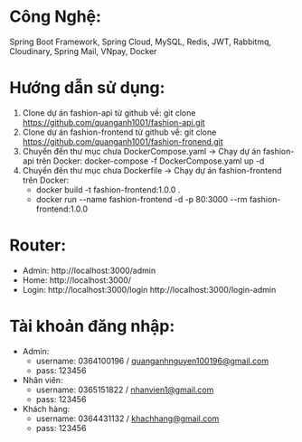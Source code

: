 # Công Nghệ:
 Spring Boot Framework, Spring Cloud, MySQL, Redis, JWT, Rabbitmq, Cloudinary, Spring Mail, VNpay, Docker

# Hướng dẫn sử dụng:
  1. Clone dự án fashion-api từ github về: git clone https://github.com/quanganh1001/fashion-api.git
  2. Clone dự án fashion-frontend từ github về: git clone https://github.com/quanganh1001/fashion-fronend.git
  3. Chuyển đến thư mục chưa DockerCompose.yaml -> Chạy dự án fashion-api trên Docker: 
     docker-compose -f DockerCompose.yaml up -d
  4. Chuyển đến thư mục chưa Dockerfile -> Chạy dự án fashion-frontend trên Docker:  
     - docker build -t fashion-frontend:1.0.0 .
     - docker run --name fashion-frontend -d -p 80:3000 --rm fashion-frontend:1.0.0

# Router:
- Admin: http://localhost:3000/admin
- Home: http://localhost:3000/
- Login:
  http://localhost:3000/login
  http://localhost:3000/login-admin

# Tài khoản đăng nhập:
  - Admin:
    + username: 0364100196 / quanganhnguyen100196@gmail.com
    + pass: 123456
  - Nhân viên:
    + username: 0365151822 / nhanvien1@gmail.com
    + pass: 123456
  - Khách hàng:
    + username: 0364431132 / khachhang@gmail.com
    + pass: 123456



